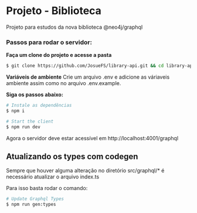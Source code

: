 # Projeto - Biblioteca

Projeto para estudos da nova biblioteca @neo4j/graphql

### Passos para rodar o servidor:

**Faça um clone do projeto e acesse a pasta**

```bash
$ git clone https://github.com/JosueFS/library-api.git && cd library-api
```

**Variáveis de ambiente**
Crie um arquivo .env e adicione as váriaveis ambiente assim como no arquivo .env.example.

**Siga os passos abaixo:**

```bash
# Instale as dependências
$ npm i

# Start the client
$ npm run dev
```

Agora o servidor deve estar acessível em http://localhost:4001/graphql

## Atualizando os types com codegen

Sempre que houver alguma alteração no diretório src/graphql/\* é necessário atualizar o arquivo index.ts

Para isso basta rodar o comando:

```bash
# Update Graphql Types
$ npm run gen:types
```
